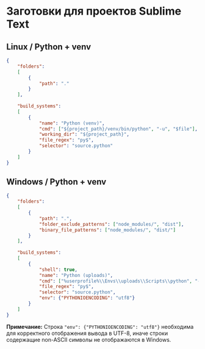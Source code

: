 # Заготовки для проектов Sublime Text


## Linux / Python + venv

```json
{
	"folders":
	[
		{
			"path": "."
		}
	],
	
	"build_systems":
	[
		{
			"name": "Python (venv)",
			"cmd": ["${project_path}/venv/bin/python", "-u", "$file"],
			"working_dir": "${project_path}",
			"file_regex": "py$",
			"selector": "source.python"
		}
	]
}

```


## Windows / Python + venv 

```json
{
	"folders":
	[
		{
			"path": ".",
			"folder_exclude_patterns": ["node_modules/", "dist"],
			"binary_file_patterns": ["node_modules/", "dist/"]
		}
	],
	
	"build_systems":
	[
		{
			"shell": true,
			"name": "Python (uploads)",
			"cmd": ["%userprofile%\\Envs\\uploads\\Scripts\\python", "-u", "$file"],
			"file_regex": "py$",
			"selector": "source.python",
			"env": {"PYTHONIOENCODING": "utf8"}
		}
	]
}

```

**Примечание:** Строка `"env": {"PYTHONIOENCODING": "utf8"}` необходима для корректного отображения вывода в UTF-8, иначе строки содержащие non-ASCII символы не отображаются в Windows.